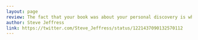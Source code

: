 ```yaml
---
layout: page
review: The fact that your book was about your personal discovery is what made me like it even more.
author: Steve Jeffress
link: https://twitter.com/Steve_Jeffress/status/1221437090132570112
---
```

